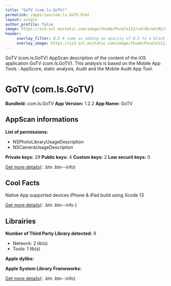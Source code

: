 ```yaml
---
title: "GoTV (com.ls.GoTV)"
permalink: /apps/ios/com.ls.GoTV.html
layout: single
author_profile: false
image: https://is3-ssl.mzstatic.com/image/thumb/Purple112/v4/db/e4/02/dbe402e3-abb3-a96b-f6e7-66868edf003c/AppIcon-1x_U007emarketing-0-7-0-85-220.png/512x512bb.jpg
header: 
     overlay_filter: 0.5 # same as adding an opacity of 0.5 to a black background
     overlay_image: https://is3-ssl.mzstatic.com/image/thumb/Purple112/v4/db/e4/02/dbe402e3-abb3-a96b-f6e7-66868edf003c/AppIcon-1x_U007emarketing-0-7-0-85-220.png/512x512bb.jpg
---
```

GoTV (com.ls.GoTV) AppScan description of the content of the iOS application GoTV (com.ls.GoTV). This analysis is based on the Mobile App Tools : AppScore, static analysis, Audit and the Mobile Audit App Tool.

# GoTV (com.ls.GoTV)

**BundleId:** com.ls.GoTV
**App Version:** 1.2.2
**App Name:** GoTV


## AppScan informations 

**List of permissions:** 
- NSPhotoLibraryUsageDescription
- NSCameraUsageDescription
  
  
**Private keys:** 29
**Public keys:** 4
**Custom keys:** 2
**Low securit keys:** 0
  
[Get more details](/pricing.html){: .btn .btn--info}

## Cool Facts

Native App
supported devices iPhone & iPad
build using Xcode 13
  
[Get more details](/pricing.html){: .btn .btn--info }

## Librairies 
**Number of Third Party Library detected:** 9
- Network: 2 lib(s)
- Tools: 1 lib(s)


**Apple dylibs:**


**Apple System Library Frameworks:**


  
[Get more details](/pricing.html){: .btn .btn--info}

